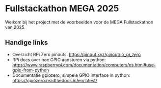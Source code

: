 # Fullstackathon MEGA 2025
Welkom bij het project met de voorbeelden voor de MEGA Fullstackathon van 2025.

## Handige links
- Overzicht RPi Zero pinouts: https://pinout.xyz/pinout/io_pi_zero
- RPi docs over hoe GPIO aansturen via python: https://www.raspberrypi.com/documentation/computers/os.html#use-gpio-from-python
- Documentatie gpiozero, simpele GPIO interface in python: https://gpiozero.readthedocs.io/en/latest/